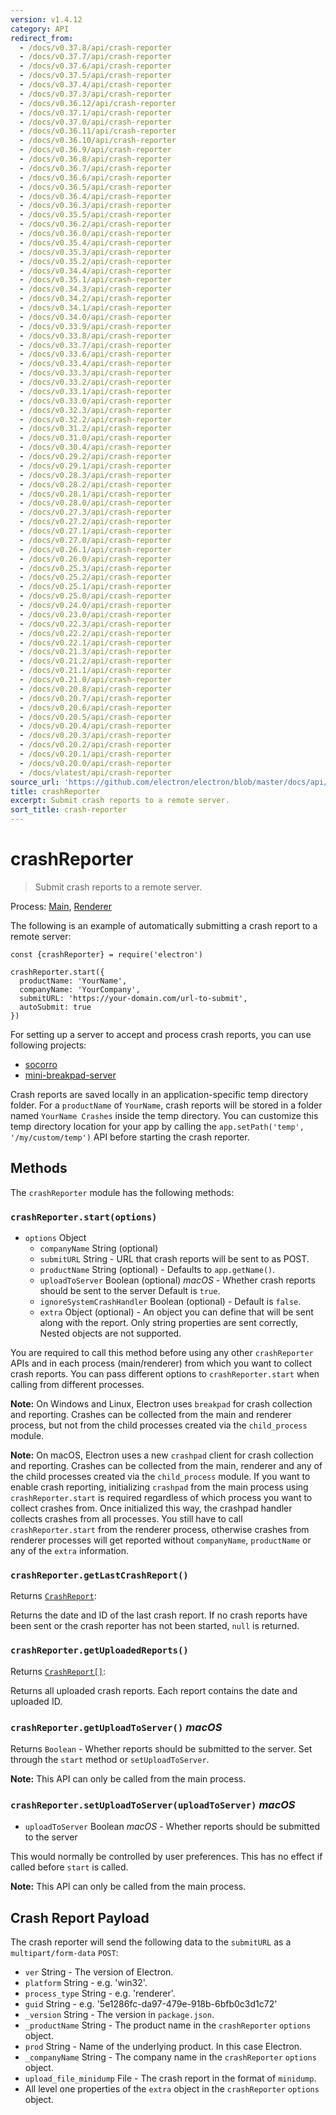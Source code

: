 ```yaml
---
version: v1.4.12
category: API
redirect_from:
  - /docs/v0.37.8/api/crash-reporter
  - /docs/v0.37.7/api/crash-reporter
  - /docs/v0.37.6/api/crash-reporter
  - /docs/v0.37.5/api/crash-reporter
  - /docs/v0.37.4/api/crash-reporter
  - /docs/v0.37.3/api/crash-reporter
  - /docs/v0.36.12/api/crash-reporter
  - /docs/v0.37.1/api/crash-reporter
  - /docs/v0.37.0/api/crash-reporter
  - /docs/v0.36.11/api/crash-reporter
  - /docs/v0.36.10/api/crash-reporter
  - /docs/v0.36.9/api/crash-reporter
  - /docs/v0.36.8/api/crash-reporter
  - /docs/v0.36.7/api/crash-reporter
  - /docs/v0.36.6/api/crash-reporter
  - /docs/v0.36.5/api/crash-reporter
  - /docs/v0.36.4/api/crash-reporter
  - /docs/v0.36.3/api/crash-reporter
  - /docs/v0.35.5/api/crash-reporter
  - /docs/v0.36.2/api/crash-reporter
  - /docs/v0.36.0/api/crash-reporter
  - /docs/v0.35.4/api/crash-reporter
  - /docs/v0.35.3/api/crash-reporter
  - /docs/v0.35.2/api/crash-reporter
  - /docs/v0.34.4/api/crash-reporter
  - /docs/v0.35.1/api/crash-reporter
  - /docs/v0.34.3/api/crash-reporter
  - /docs/v0.34.2/api/crash-reporter
  - /docs/v0.34.1/api/crash-reporter
  - /docs/v0.34.0/api/crash-reporter
  - /docs/v0.33.9/api/crash-reporter
  - /docs/v0.33.8/api/crash-reporter
  - /docs/v0.33.7/api/crash-reporter
  - /docs/v0.33.6/api/crash-reporter
  - /docs/v0.33.4/api/crash-reporter
  - /docs/v0.33.3/api/crash-reporter
  - /docs/v0.33.2/api/crash-reporter
  - /docs/v0.33.1/api/crash-reporter
  - /docs/v0.33.0/api/crash-reporter
  - /docs/v0.32.3/api/crash-reporter
  - /docs/v0.32.2/api/crash-reporter
  - /docs/v0.31.2/api/crash-reporter
  - /docs/v0.31.0/api/crash-reporter
  - /docs/v0.30.4/api/crash-reporter
  - /docs/v0.29.2/api/crash-reporter
  - /docs/v0.29.1/api/crash-reporter
  - /docs/v0.28.3/api/crash-reporter
  - /docs/v0.28.2/api/crash-reporter
  - /docs/v0.28.1/api/crash-reporter
  - /docs/v0.28.0/api/crash-reporter
  - /docs/v0.27.3/api/crash-reporter
  - /docs/v0.27.2/api/crash-reporter
  - /docs/v0.27.1/api/crash-reporter
  - /docs/v0.27.0/api/crash-reporter
  - /docs/v0.26.1/api/crash-reporter
  - /docs/v0.26.0/api/crash-reporter
  - /docs/v0.25.3/api/crash-reporter
  - /docs/v0.25.2/api/crash-reporter
  - /docs/v0.25.1/api/crash-reporter
  - /docs/v0.25.0/api/crash-reporter
  - /docs/v0.24.0/api/crash-reporter
  - /docs/v0.23.0/api/crash-reporter
  - /docs/v0.22.3/api/crash-reporter
  - /docs/v0.22.2/api/crash-reporter
  - /docs/v0.22.1/api/crash-reporter
  - /docs/v0.21.3/api/crash-reporter
  - /docs/v0.21.2/api/crash-reporter
  - /docs/v0.21.1/api/crash-reporter
  - /docs/v0.21.0/api/crash-reporter
  - /docs/v0.20.8/api/crash-reporter
  - /docs/v0.20.7/api/crash-reporter
  - /docs/v0.20.6/api/crash-reporter
  - /docs/v0.20.5/api/crash-reporter
  - /docs/v0.20.4/api/crash-reporter
  - /docs/v0.20.3/api/crash-reporter
  - /docs/v0.20.2/api/crash-reporter
  - /docs/v0.20.1/api/crash-reporter
  - /docs/v0.20.0/api/crash-reporter
  - /docs/vlatest/api/crash-reporter
source_url: 'https://github.com/electron/electron/blob/master/docs/api/crash-reporter.md'
title: crashReporter
excerpt: Submit crash reports to a remote server.
sort_title: crash-reporter
---
```

# crashReporter

> Submit crash reports to a remote server.

Process: [Main](/docs/tutorial/quick-start#main-process), [Renderer](/docs/tutorial/quick-start#renderer-process)

The following is an example of automatically submitting a crash report to a remote server:

    const {crashReporter} = require('electron')

    crashReporter.start({
      productName: 'YourName',
      companyName: 'YourCompany',
      submitURL: 'https://your-domain.com/url-to-submit',
      autoSubmit: true
    })

For setting up a server to accept and process crash reports, you can use following projects:

*   [socorro](https://github.com/mozilla/socorro)
*   [mini-breakpad-server](https://github.com/electron/mini-breakpad-server)

Crash reports are saved locally in an application-specific temp directory folder. For a `productName` of `YourName`, crash reports will be stored in a folder named `YourName Crashes` inside the temp directory. You can customize this temp directory location for your app by calling the `app.setPath('temp', '/my/custom/temp')` API before starting the crash reporter.

## Methods

The `crashReporter` module has the following methods:

### `crashReporter.start(options)`

*   `options` Object
    *   `companyName` String (optional)
    *   `submitURL` String - URL that crash reports will be sent to as POST.
    *   `productName` String (optional) - Defaults to `app.getName()`.
    *   `uploadToServer` Boolean (optional) _macOS_ - Whether crash reports should be sent to the server Default is `true`.
    *   `ignoreSystemCrashHandler` Boolean (optional) - Default is `false`.
    *   `extra` Object (optional) - An object you can define that will be sent along with the report. Only string properties are sent correctly, Nested objects are not supported.

You are required to call this method before using any other `crashReporter` APIs and in each process (main/renderer) from which you want to collect crash reports. You can pass different options to `crashReporter.start` when calling from different processes.

**Note:** On Windows and Linux, Electron uses `breakpad` for crash collection and reporting. Crashes can be collected from the main and renderer process, but not from the child processes created via the `child_process` module.

**Note:** On macOS, Electron uses a new `crashpad` client for crash collection and reporting. Crashes can be collected from the main, renderer and any of the child processes created via the `child_process` module. If you want to enable crash reporting, initializing `crashpad` from the main process using `crashReporter.start` is required regardless of which process you want to collect crashes from. Once initialized this way, the crashpad handler collects crashes from all processes. You still have to call `crashReporter.start` from the renderer process, otherwise crashes from renderer processes will get reported without `companyName`, `productName` or any of the `extra` information.

### `crashReporter.getLastCrashReport()`

Returns [`CrashReport`](/docs/api/structures/crash-report):

Returns the date and ID of the last crash report. If no crash reports have been sent or the crash reporter has not been started, `null` is returned.

### `crashReporter.getUploadedReports()`

Returns [`CrashReport[]`](/docs/api/structures/crash-report):

Returns all uploaded crash reports. Each report contains the date and uploaded ID.

### `crashReporter.getUploadToServer()` _macOS_

Returns `Boolean` - Whether reports should be submitted to the server. Set through the `start` method or `setUploadToServer`.

**Note:** This API can only be called from the main process.

### `crashReporter.setUploadToServer(uploadToServer)` _macOS_

*   `uploadToServer` Boolean _macOS_ - Whether reports should be submitted to the server

This would normally be controlled by user preferences. This has no effect if called before `start` is called.

**Note:** This API can only be called from the main process.

## Crash Report Payload

The crash reporter will send the following data to the `submitURL` as a `multipart/form-data` `POST`:

*   `ver` String - The version of Electron.
*   `platform` String - e.g. 'win32'.
*   `process_type` String - e.g. 'renderer'.
*   `guid` String - e.g. '5e1286fc-da97-479e-918b-6bfb0c3d1c72'
*   `_version` String - The version in `package.json`.
*   `_productName` String - The product name in the `crashReporter` `options` object.
*   `prod` String - Name of the underlying product. In this case Electron.
*   `_companyName` String - The company name in the `crashReporter` `options` object.
*   `upload_file_minidump` File - The crash report in the format of `minidump`.
*   All level one properties of the `extra` object in the `crashReporter` `options` object.
